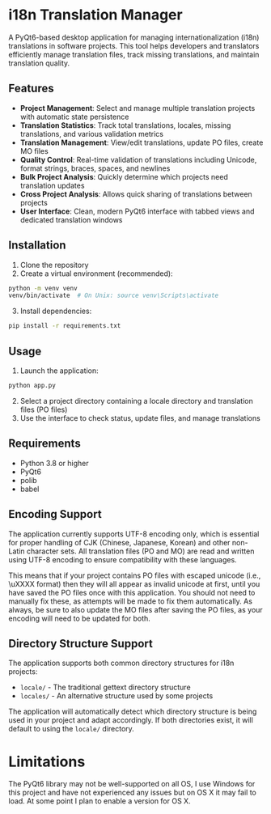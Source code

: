 # i18n Translation Manager

A PyQt6-based desktop application for managing internationalization (i18n) translations in software projects. This tool helps developers and translators efficiently manage translation files, track missing translations, and maintain translation quality.

## Features

- **Project Management**: Select and manage multiple translation projects with automatic state persistence
- **Translation Statistics**: Track total translations, locales, missing translations, and various validation metrics
- **Translation Management**: View/edit translations, update PO files, create MO files
- **Quality Control**: Real-time validation of translations including Unicode, format strings, braces, spaces, and newlines
- **Bulk Project Analysis**: Quickly determine which projects need translation updates
- **Cross Project Analysis**: Allows quick sharing of translations between projects
- **User Interface**: Clean, modern PyQt6 interface with tabbed views and dedicated translation windows

## Installation

1. Clone the repository
2. Create a virtual environment (recommended):
```bash
python -m venv venv
venv/bin/activate  # On Unix: source venv\Scripts\activate
```
3. Install dependencies:
```bash
pip install -r requirements.txt
```

## Usage

1. Launch the application:
```bash
python app.py
```
2. Select a project directory containing a locale directory and translation files (PO files)
3. Use the interface to check status, update files, and manage translations

## Requirements

- Python 3.8 or higher
- PyQt6
- polib
- babel

## Encoding Support

The application currently supports UTF-8 encoding only, which is essential for proper handling of CJK (Chinese, Japanese, Korean) and other non-Latin character sets. All translation files (PO and MO) are read and written using UTF-8 encoding to ensure compatibility with these languages.

This means that if your project contains PO files with escaped unicode (i.e., \uXXXX format) then they will all appear as invalid unicode at first, until you have saved the PO files once with this application. You should not need to manually fix these, as attempts will be made to fix them automatically. As always, be sure to also update the MO files after saving the PO files, as your encoding will need to be updated for both.

## Directory Structure Support

The application supports both common directory structures for i18n projects:
- `locale/` - The traditional gettext directory structure
- `locales/` - An alternative structure used by some projects

The application will automatically detect which directory structure is being used in your project and adapt accordingly. If both directories exist, it will default to using the `locale/` directory.

# Limitations

The PyQt6 library may not be well-supported on all OS, I use Windows for this project and have not experienced any issues but on OS X it may fail to load. At some point I plan to enable a version for OS X.

